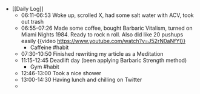 - [[Daily Log]]
	- 06:11-06:53 Woke up, scrolled X, had some salt water with ACV, took out trash
	- 06:55-07:26 Made some coffee, bought Barbaric Vitalism, turned on Miami Nights 1984. Ready to rock n roll. Also did like 20 pushups easily
	  {{video https://www.youtube.com/watch?v=J52rN0aNfYI}}
		- Caffeine #habit
	- 07:30-10:50 Finished rewriting my article as a Meditation
	- 11:15-12:45 Deadlift day (been applying Barbaric Strength method)
		- Gym #habit
	- 12:46-13:00 Took a nice shower
	- 13:00-14:30 Having lunch and chilling on Twitter
	-